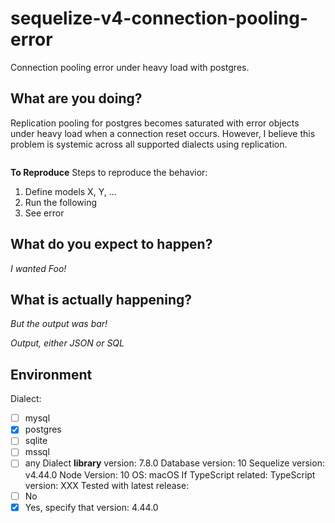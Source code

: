 # sequelize-v4-connection-pooling-error
Connection pooling error under heavy load with postgres.

## What are you doing?
<!-- Post a minimal, self-contained code sample that reproduces the issue, including models and associations -->

Replication pooling for postgres becomes saturated with error objects under heavy load when a connection reset occurs.  However, I believe this problem is systemic across all supported dialects using replication.

```js

```
**To Reproduce**
Steps to reproduce the behavior:
1. Define models X, Y, ...
2. Run the following
3. See error

## What do you expect to happen?
_I wanted Foo!_

## What is actually happening?
_But the output was bar!_

_Output, either JSON or SQL_

## Environment
Dialect:
- [ ] mysql
- [x] postgres
- [ ] sqlite
- [ ] mssql
- [ ] any
Dialect **library** version: 7.8.0
Database version: 10
Sequelize version: v4.44.0
Node Version: 10
OS: macOS
If TypeScript related: TypeScript version: XXX
Tested with latest release:
- [ ] No
- [X] Yes, specify that version: 4.44.0
